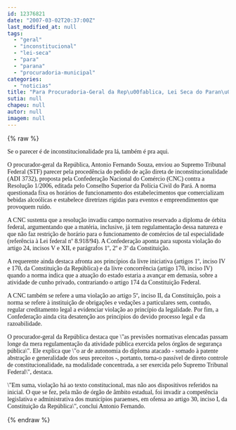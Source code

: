 ```yaml
---
id: 12376821
date: "2007-03-02T20:37:00Z"
last_modified_at: null
tags:
  - "geral"
  - "inconstitucional"
  - "lei-seca"
  - "para"
  - "parana"
  - "procuradoria-municipal"
categories:
  - "noticias"
title: "Para Procuradoria-Geral da Rep\u00fablica, Lei Seca do Paran\u00e1 \u00e9 inconstitucional"
sutia: null
chapeu: null
autor: null
imagem: null
---
```

{% raw %}
<p><P><FONT face=Verdana>Se o parecer é de inconstitucionalidade pra lá, também é pra aqui.</FONT></P></p>
<p><P><FONT face=Verdana>O procurador-geral da República, Antonio Fernando Souza, enviou ao Supremo Tribunal Federal (STF) parecer pela procedência do pedido de ação direta de inconstitucionalidade (ADI 3732), proposta pela Confederação Nacional do Comércio (CNC) contra a Resolução 1/2006, editada pelo Conselho Superior da Polícia Civil do Pará. A norma questionada fixa os horários de funcionamento dos estabelecimentos que comercializam bebidas alcoólicas e estabelece diretrizes rígidas para eventos e empreendimentos que provoquem ruído.</FONT></P></p>
<p><P><FONT face=Verdana>A CNC sustenta que a resolução invadiu campo normativo reservado a diploma de órbita federal, argumentando que a matéria, inclusive, já tem regulamentação dessa natureza e que não faz restrição de horário para o funcionamento de comércios de tal especialidade (referência à Lei federal nº 8.918/94). A Confederação aponta para suposta violação do artigo 24, incisos V e XII, e parágrafos 1º, 2º e 3º da Constituição.</FONT></P></p>
<p><P><FONT face=Verdana>A requerente ainda destaca afronta aos princípios da livre iniciativa (artigos 1º, inciso IV e 170, da Constituição da República) e da livre concorrência (artigo 170, inciso IV) quando a norma indica que a atuação do estado estaria a avançar em demasia, sobre a atividade de cunho privado, contrariando o artigo 174 da Constituição Federal. </FONT></P></p>
<p><P><FONT face=Verdana>A CNC também se refere a uma violação ao artigo 5º, inciso II, da Constituição, pois a norma se refere à instituição de obrigações e vedações a particulares sem, contudo, regular creditamento legal a evidenciar violação ao princípio da legalidade. Por fim, a Confederação ainda cita desatenção aos princípios do devido processo legal e da razoabilidade. </FONT></P></p>
<p><P><FONT face=Verdana>O procurador-geral da República destaca que \"as previsões normativas elencadas passam longe da mera regulamentação da atividade pública exercida pelos órgãos de segurança pública\". Ele explica que \"o ar de autonomia do diploma atacado - somado à patente abstração e generalidade dos seus preceitos -, portanto, torna-o passível de direto controle de constitucionalidade, na modalidade concentrada, a ser exercida pelo Supremo Tribunal Federal\", destaca. </FONT></P></p>
<p><P><FONT face=Verdana>\"Em suma, violação há ao texto constitucional, mas não aos dispositivos referidos na inicial. O que se fez, pela mão de órgão de âmbito estadual, foi invadir a competência legislativa e administrativa dos municípios paraenses, em ofensa ao artigo 30, inciso I, da Constituição da República\", conclui Antonio Fernando. </FONT></P> </p>
{% endraw %}